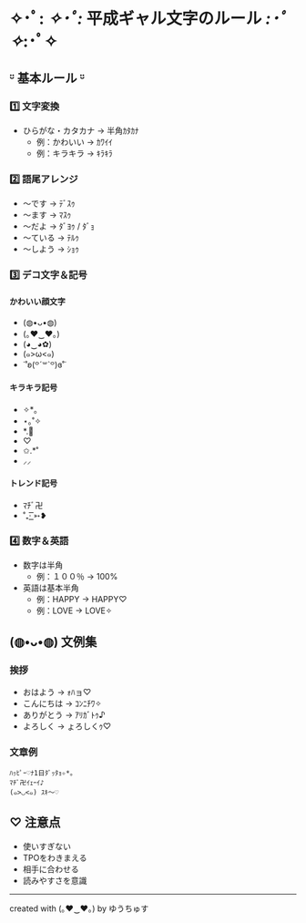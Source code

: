 # ✧･ﾟ: *✧･ﾟ:* 平成ギャル文字のルール *:･ﾟ✧*:･ﾟ✧

## ᵕ̈ 基本ルール ᵕ̈

### 1️⃣ 文字変換
- ひらがな・カタカナ → 半角ｶﾀｶﾅ
  - 例：かわいい → ｶﾜｲｲ
  - 例：キラキラ → ｷﾗｷﾗ

### 2️⃣ 語尾アレンジ
- ～です → ﾃﾞｽｩ
- ～ます → ﾏｽｩ
- ～だよ → ﾀﾞﾖｩ / ﾀﾞｮ
- ～ている → ﾃﾙｩ
- ～しよう → ｼｮｩ

### 3️⃣ デコ文字＆記号
#### かわいい顔文字
- (◍•ᴗ•◍)
- (｡♥‿♥｡)
- (◕‿◕✿)
- (๑>ω<๑)
- ˙˚ʚ(꒪ˊ꒳ˋ꒪)ɞ˚˙

#### キラキラ記号
- ✧*。
- ⋆｡˚✧
- *.ﾟ
- ♡
- ✩.*˚
- ⸝⸝

#### トレンド記号
- ﾏﾁﾞ卍
- ˚₊· ͟͟͞͞➳❥

### 4️⃣ 数字＆英語
- 数字は半角
  - 例：１００％ → 100%
- 英語は基本半角
  - 例：HAPPY → HAPPY♡
  - 例：LOVE → LOVE✧

## (◍•ᴗ•◍) 文例集

### 挨拶
- おはよう → ｫﾊョ♡
- こんにちは → ｺﾝﾆﾁﾜ✧
- ありがとう → ｱﾘｶﾞﾄｩ♪
- よろしく → ょろしくｩ♡

### 文章例
```
ﾊｯﾋﾟｰ♡ﾅ1日ﾀﾞｯﾀｮ✧*。
ﾏﾁﾞ卍ｲｪｰｲ♪
(๑>◡<๑) ｽｷ～♡
```

## ♡ 注意点
- 使いすぎない
- TPOをわきまえる
- 相手に合わせる
- 読みやすさを意識

---
created with (｡♥‿♥｡) by ゆうちゅす
